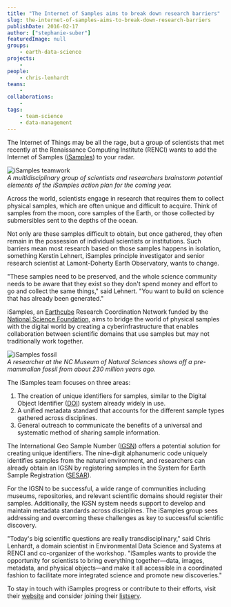 ```yaml
---
title: "The Internet of Samples aims to break down research barriers"
slug: the-internet-of-samples-aims-to-break-down-research-barriers
publishDate: 2016-02-17
author: ["stephanie-suber"]
featuredImage: null
groups:
    - earth-data-science
projects:
    - 
people:
    - chris-lenhardt
teams: 
    - 
collaborations:
    - 
tags:
    - team-science
    - data-management
---
```

The Internet of Things may be all the rage, but a group of scientists that met recently at the Renaissance Computing Institute (RENCI) wants to add the Internet of Samples ([iSamples](http://earthcube.org/group/isamples)) to your radar.

![iSamples teamwork](https://renci.org/wp-content/uploads/2016/02/DSC_0023-300x176.jpg)  
_A multidisciplinary group of scientists and researchers brainstorm potential elements of the iSamples action plan for the coming year._

Across the world, scientists engage in research that requires them to collect physical samples, which are often unique and difficult to acquire. Think of samples from the moon, core samples of the Earth, or those collected by submersibles sent to the depths of the ocean.

Not only are these samples difficult to obtain, but once gathered, they often remain in the possession of individual scientists or institutions. Such barriers mean most research based on those samples happens in isolation, something Kerstin Lehnert, iSamples principle investigator and senior research scientist at Lamont-Doherty Earth Observatory, wants to change.

"These samples need to be preserved, and the whole science community needs to be aware that they exist so they don't spend money and effort to go and collect the same things," said Lehnert. "You want to build on science that has already been generated."

iSamples, an [Earthcube](http://earthcube.org/) Research Coordination Network funded by the [National Science Foundation](http://www.nsf.gov/), aims to bridge the world of physical samples with the digital world by creating a cyberinfrastructure that enables collaboration between scientific domains that use samples but may not traditionally work together.

![iSamples fossil](https://renci.org/wp-content/uploads/2016/02/iSamplesfossil.png)  
_A researcher at the NC Museum of Natural Sciences shows off a pre-mammalian fossil from about 230 million years ago._

The iSamples team focuses on three areas:
1. The creation of unique identifiers for samples, similar to the Digital Object Identifier ([DOI](https://www.doi.org/)) system already widely in use.
2. A unified metadata standard that accounts for the different sample types gathered across disciplines.
3. General outreach to communicate the benefits of a universal and systematic method of sharing sample information.

The International Geo Sample Number ([IGSN](http://www.geosamples.org/igsnabout)) offers a potential solution for creating unique identifiers. The nine-digit alphanumeric code uniquely identifies samples from the natural environment, and researchers can already obtain an IGSN by registering samples in the System for Earth Sample Registration ([SESAR](http://www.geosamples.org/)).

For the IGSN to be successful, a wide range of communities including museums, repositories, and relevant scientific domains should register their samples. Additionally, the IGSN system needs support to develop and maintain metadata standards across disciplines. The iSamples group sees addressing and overcoming these challenges as key to successful scientific discovery.

"Today's big scientific questions are really transdisciplinary," said Chris Lenhardt, a domain scientist in Environmental Data Science and Systems at RENCI and co-organizer of the workshop. "iSamples wants to provide the opportunity for scientists to bring everything together—data, images, metadata, and physical objects—and make it all accessible in a coordinated fashion to facilitate more integrated science and promote new discoveries."

To stay in touch with iSamples progress or contribute to their efforts, visit their [website](http://earthcube.org/group/isamples) and consider joining their [listserv](http://earthcube.org/mailman/listinfo/isamples_earthcube.org).
